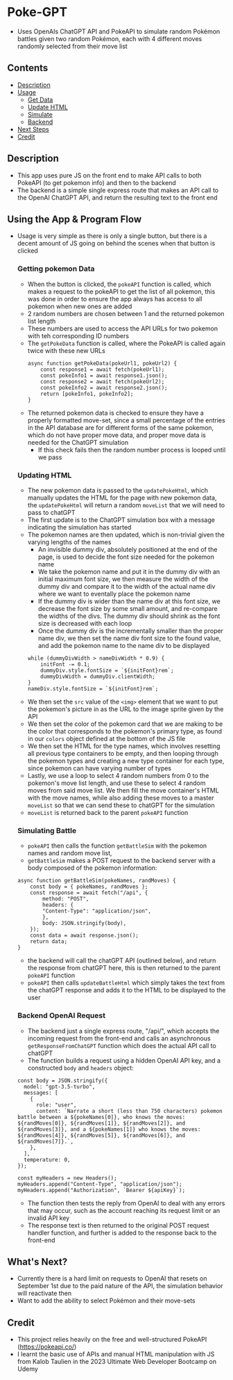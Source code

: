 # Poke-GPT

- Uses OpenAIs ChatGPT API and PokeAPI to simulate random Pokémon battles given two random Pokémon, each with 4 different moves randomly selected from their move list

## Contents

- [Description](#description)
- [Usage](#using-the-app--program-flow)
    - [Get Data](#getting-pokemon-data)
    - [Update HTML](#updating-html)
    - [Simulate](#simulating-battle)
    - [Backend](#backend-openai-request)
- [Next Steps](#whats-next)
- [Credit](#credit)

## Description 

- This app uses pure JS on the front end to make API calls to both PokeAPI (to get pokemon info) and then to the backend
- The backend is a simple single express route that makes an API call to the OpenAI ChatGPT API, and return the resulting text to the front end

## Using the App & Program Flow

- Usage is very simple as there is only a single button, but there is a decent amount of JS going on behind the scenes when that button is clicked

    ### Getting pokemon Data

    - When the button is clicked, the `pokeAPI` function is called, which makes a request to the pokeAPI to get the list of all pokemon, this was done in order to ensure the app always has access to all pokemon when new ones are added
    - 2 random numbers are chosen between 1 and the returned pokemon list length
    - These numbers are used to access the API URLs for two pokemon with teh corresponding ID numbers
    - The `getPokeData` function is called, where the PokeAPI is called again twice with these new URLs
        ```
        async function getPokeData(pokeUrl1, pokeUrl2) {
            const response1 = await fetch(pokeUrl1);
            const pokeInfo1 = await response1.json();
            const response2 = await fetch(pokeUrl2);
            const pokeInfo2 = await response2.json();
            return [pokeInfo1, pokeInfo2];
        }
        ```
    - The returned pokemon data is checked to ensure they have a properly formatted move-set, since a small percentage of the entries in the API database are for different forms of the same pokemon, which do not have proper move data, and proper move data is needed for the ChatGPT simulation
        - If this check fails then the random number process is looped until we pass
    
    ### Updating HTML 

    - The new pokemon data is passed to the `updatePokeHtml`, which manually updates the HTML for the page with new pokemon data, the `updatePokeHtml` will return a random `moveList` that we will need to pass to chatGPT
    - The first update is to the ChatGPT simulation box with a message indicating the simulation has started
    - The pokemon names are then updated, which is non-trivial given the varying lengths of the names
        - An invisible dummy div, absolutely positioned at the end of the page, is used to decide the font size needed for the pokemon name
        - We take the pokemon name and put it in the dummy div with an initial maximum font size, we then measure the width of the dummy div and compare it to the width of the actual name div where we want to eventally place the pokemon name
        - If the dummy div is wider than the name div at this font size, we decrease the font size by some small amount, and re-compare the widths of the divs. The dummy div should shrink as the font size is decreased with each loop
        - Once the dummy div is the incrementally smaller than the proper name div, we then set the name div font size to the found value, and add the pokemon name to the name div to be displayed
        ```
        while (dummyDivWidth > nameDivWidth * 0.9) {
            initFont -= 0.1;
            dummyDiv.style.fontSize = `${initFont}rem`;
            dummyDivWidth = dummyDiv.clientWidth;
        }
        nameDiv.style.fontSize = `${initFont}rem`;
        ```
    - We then set the `src` value of the `<img>` element that we want to put the pokemon's picture in as the URL to the image sprite given by the API
    - We then set the color of the pokemon card that we are making to be the color that corresponds to the pokemon's primary type, as found in our `colors` object defined at the bottom of the JS file  
    - We then set the HTML for the type names, which involves resetting all previous type containers to be empty, and then looping through the pokemon types and creating a new type container for each type, since pokemon can have varying number of types
    - Lastly, we use a loop to select 4 random numbers from 0 to the pokemon's move list length, and use these to select 4 random moves from said move list. We then fill the move container's HTML with the move names, while also adding these moves to a master `moveList` so that we can send these to chatGPT for the simulation
    - `moveList` is returned back to the parent `pokeAPI` function

    ### Simulating Battle

    - `pokeAPI` then calls the function `getBattleSim` with the pokemon names and random move list, 
    - `getBattleSim` makes a POST request to the backend server with a body composed of the pokemon information:
    ```
    async function getBattleSim(pokeNames, randMoves) {
        const body = { pokeNames, randMoves };
        const response = await fetch("/api", {
            method: "POST",
            headers: {
            "Content-Type": "application/json",
            },
            body: JSON.stringify(body),
        });
        const data = await response.json();
        return data;
    }
    ```
    - the backend will call the chatGPT API (outlined below), and return the response from chatGPT here, this is then returned to the parent `pokeAPI` function 
    - `pokeAPI` then calls `updateBattleHtml` which simply takes the text from the chatGPT response and adds it to the HTML to be displayed to the user

    ### Backend OpenAI Request

    - The backend just a single express route, "/api/", which accepts the incoming request from the front-end and calls an asynchronous `getResponseFromChatGPT` function which does the actual API call to chatGPT
    - The function builds a request using a hidden OpenAI API key, and a constructed `body` and `headers` object:
    ```
    const body = JSON.stringify({
      model: "gpt-3.5-turbo",
      messages: [
        {
          role: "user",
          content: `Narrate a short (less than 750 characters) pokemon battle between a ${pokeNames[0]}, who knows the moves: ${randMoves[0]}, ${randMoves[1]}, ${randMoves[2]}, and ${randMoves[3]}, and a ${pokeNames[1]} who knows the moves: ${randMoves[4]}, ${randMoves[5]}, ${randMoves[6]}, and ${randMoves[7]}.`,
        },
      ],
      temperature: 0,
    });

    const myHeaders = new Headers();
    myHeaders.append("Content-Type", "application/json");
    myHeaders.append("Authorization", `Bearer ${apiKey}`);
    ```
    - The function then tests the reply from OpenAI to deal with any errors that may occur, such as the account reaching its request limit or an invalid API key
    - The response text is then returned to the original POST request handler function, and further is added to the response back to the front-end
    
## What's Next?

- Currently there is a hard limit on requests to OpenAI that resets on September 1st due to the paid nature of the API, the simulation behavior will reactivate then
- Want to add the ability to select Pokémon and their move-sets

## Credit

- This project relies heavily on the free and well-structured PokeAPI (https://pokeapi.co/) 
- I learnt the basic use of APIs and manual HTML manipulation with JS from Kalob Taulien in the 2023 Ultimate Web Developer Bootcamp on Udemy

